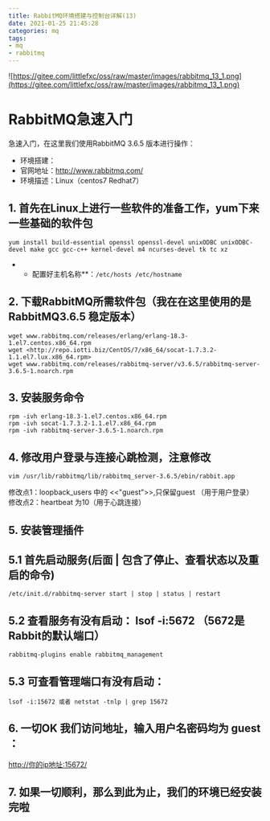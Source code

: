 ```yaml
---
title: RabbitMQ环境搭建与控制台详解(13)
date: 2021-01-25 21:45:28
categories: mq
tags: 
- mq
- rabbitmq
---
```


![https://gitee.com/littlefxc/oss/raw/master/images/rabbitmq_13_1.png](https://gitee.com/littlefxc/oss/raw/master/images/rabbitmq_13_1.png)

# RabbitMQ急速入门

急速入门，在这里我们使用RabbitMQ 3.6.5 版本进行操作：

- 环境搭建：
- 官网地址：http://www.rabbitmq.com/
- 环境描述：Linux（centos7 Redhat7）

## 1. 首先在Linux上进行一些软件的准备工作，yum下来一些基础的软件包

```
yum install build-essential openssl openssl-devel unixODBC unixODBC-devel make gcc gcc-c++ kernel-devel m4 ncurses-devel tk tc xz
```

- - 配置好主机名称**：`/etc/hosts /etc/hostname`

## 2. 下载RabbitMQ所需软件包（我在在这里使用的是 RabbitMQ3.6.5 稳定版本）

```
wget www.rabbitmq.com/releases/erlang/erlang-18.3-1.el7.centos.x86_64.rpm
wget <http://repo.iotti.biz/CentOS/7/x86_64/socat-1.7.3.2-1.1.el7.lux.x86_64.rpm>
wget www.rabbitmq.com/releases/rabbitmq-server/v3.6.5/rabbitmq-server-3.6.5-1.noarch.rpm
```

## 3. 安装服务命令

```
rpm -ivh erlang-18.3-1.el7.centos.x86_64.rpm 
rpm -ivh socat-1.7.3.2-1.1.el7.x86_64.rpm
rpm -ivh rabbitmq-server-3.6.5-1.noarch.rpm
```

## 4. 修改用户登录与连接心跳检测，注意修改

```
vim /usr/lib/rabbitmq/lib/rabbitmq_server-3.6.5/ebin/rabbit.app
```

修改点1：loopback_users 中的 <<"guest">>,只保留guest （用于用户登录） 修改点2：heartbeat 为10（用于心跳连接）

## 5. 安装管理插件

## 5.1 首先启动服务(后面 | 包含了停止、查看状态以及重启的命令)

```
/etc/init.d/rabbitmq-server start | stop | status | restart
```

## 5.2 查看服务有没有启动： lsof -i:5672 （5672是Rabbit的默认端口）

```
rabbitmq-plugins enable rabbitmq_management
```

## 5.3 可查看管理端口有没有启动：

```
lsof -i:15672 或者 netstat -tnlp | grep 15672
```

## 6. 一切OK 我们访问地址，输入用户名密码均为 guest ：

[http://你的ip地址:15672/](http://xn--ip-0p3ck01akcu41v:15672/)

## 7. 如果一切顺利，那么到此为止，我们的环境已经安装完啦